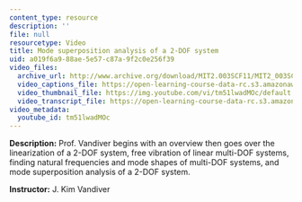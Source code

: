 ```yaml
---
content_type: resource
description: ''
file: null
resourcetype: Video
title: Mode superposition analysis of a 2-DOF system
uid: a019f6a9-88ae-5e57-c87a-9f2c0e256f39
video_files:
  archive_url: http://www.archive.org/download/MIT2.003SCF11/MIT2_003SCF11_lec23_300k.mp4
  video_captions_file: https://open-learning-course-data-rc.s3.amazonaws.com/2-003sc-engineering-dynamics-fall-2011/4bfb27e7c7b05dd0a6da646cbb8f519b_tm51lwadMOc.vtt
  video_thumbnail_file: https://img.youtube.com/vi/tm51lwadMOc/default.jpg
  video_transcript_file: https://open-learning-course-data-rc.s3.amazonaws.com/2-003sc-engineering-dynamics-fall-2011/60e64c3ca4ace6258ee4a0aedb6bbac8_tm51lwadMOc.pdf
video_metadata:
  youtube_id: tm51lwadMOc
---
```


**Description:** Prof. Vandiver begins with an overview then goes over the linearization of a 2-DOF system, free vibration of linear multi-DOF systems, finding natural frequencies and mode shapes of multi-DOF systems, and mode superposition analysis of a 2-DOF system.

**Instructor:** J. Kim Vandiver